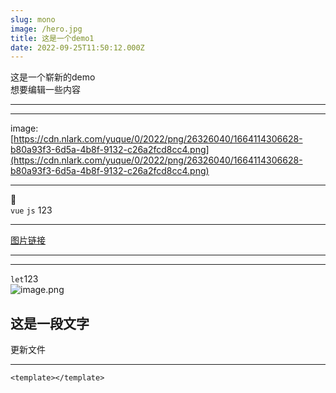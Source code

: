 ```yaml
---
slug: mono
image: /hero.jpg
title: 这是一个demo1
date: 2022-09-25T11:50:12.000Z
---
```


这是一个崭新的demo<br />想要编辑一些内容<br />

---


---

image: [https://cdn.nlark.com/yuque/0/2022/png/26326040/1664114306628-b80a93f3-6d5a-4b8f-9132-c26a2fcd8cc4.png](https://cdn.nlark.com/yuque/0/2022/png/26326040/1664114306628-b80a93f3-6d5a-4b8f-9132-c26a2fcd8cc4.png)

---

🐳<br />`vue` `js`  123

---

[图片链接](https://starlong-me.netlify.app/posts/my-blog)

---


---

`let`123<br />![image.png](https://cdn.nlark.com/yuque/0/2022/png/26326040/1664529328876-c9eb1ded-9fb6-4547-b706-9d5ca6fd7cae.png#clientId=u95945211-a809-4&crop=0&crop=0&crop=1&crop=1&from=paste&height=84&id=uc79bf7a9&margin=%5Bobject%20Object%5D&name=image.png&originHeight=105&originWidth=320&originalType=binary&ratio=1&rotation=0&showTitle=false&size=5694&status=done&style=none&taskId=uc3fc1485-169c-4ed4-9a5f-c93941d82be&title=&width=256)
<a name="TSose"></a>
## 这是一段文字
更新文件

---

```vue
<template></template>	
```
